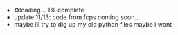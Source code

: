 - ⚙️loading... 1% complete
- update 11/13: code from fcps coming soon...
- maybe ill try to dig up my old python files maybe i wont

